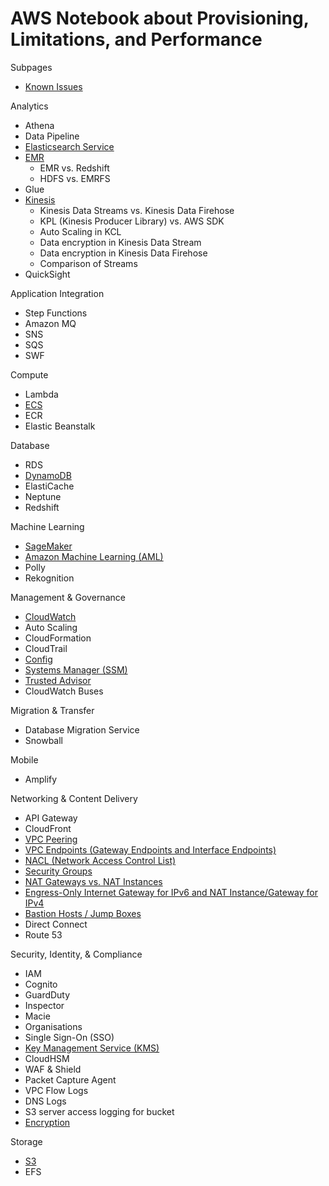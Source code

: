 # AWS Notebook about Provisioning, Limitations, and Performance

Subpages
- [Known Issues](KnownIssues.md)

Analytics
- Athena
- Data Pipeline
- [Elasticsearch Service](Elasticsearch.md)
- [EMR](EMR.md)
  - EMR vs. Redshift
  - HDFS vs. EMRFS
- Glue
- [Kinesis](Kinesis.md)
  - Kinesis Data Streams vs. Kinesis Data Firehose
  - KPL (Kinesis Producer Library) vs. AWS SDK
  - Auto Scaling in KCL
  - Data encryption in Kinesis Data Stream
  - Data encryption in Kinesis Data Firehose
  - Comparison of Streams
- QuickSight

Application Integration
- Step Functions
- Amazon MQ
- SNS
- SQS
- SWF

Compute
- Lambda
- [ECS](ECS.md)
- ECR
- Elastic Beanstalk

Database
- RDS
- [DynamoDB](DynamoDB.md)
- ElastiCache
- Neptune
- Redshift

Machine Learning
- [SageMaker](MachineLearning.md)
- [Amazon Machine Learning (AML)](MachineLearning.md)
- Polly
- Rekognition

Management & Governance
- [CloudWatch](LoggingAndMonitoring.md)
- Auto Scaling
- CloudFormation
- CloudTrail
- [Config](LoggingAndMonitoring.md)
- [Systems Manager (SSM)](LoggingAndMonitoring.md)
- [Trusted Advisor](LoggingAndMonitoring.md)
- CloudWatch Buses


Migration & Transfer
- Database Migration Service
- Snowball

Mobile
- Amplify

Networking & Content Delivery
  - API Gateway
  - CloudFront
  - [VPC Peering](SecureNetworkInfrastructure.md)
  - [VPC Endpoints (Gateway Endpoints and Interface Endpoints)](SecureNetworkInfrastructure.md)
  - [NACL (Network Access Control List)](SecureNetworkInfrastructure.md)
  - [Security Groups](SecureNetworkInfrastructure.md)
  - [NAT Gateways vs. NAT Instances](SecureNetworkInfrastructure.md)
  - [Engress-Only Internet Gateway for IPv6 and NAT Instance/Gateway for IPv4](SecureNetworkInfrastructure.md)
  - [Bastion Hosts / Jump Boxes](SecureNetworkInfrastructure.md)
  - Direct Connect
  - Route 53

Security, Identity, & Compliance
- IAM
- Cognito
- GuardDuty
- Inspector
- Macie
- Organisations
- Single Sign-On (SSO)
- [Key Management Service (KMS)](KMS.md)
- CloudHSM
- WAF & Shield
- Packet Capture Agent
- VPC Flow Logs
- DNS Logs
- S3 server access logging for bucket
- [Encryption](Encryption.md)

Storage
- [S3](S3.md)
- EFS

